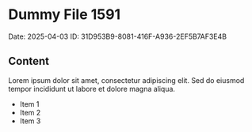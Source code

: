 # Dummy File 1591

Date: 2025-04-03
ID: 31D953B9-8081-416F-A936-2EF5B7AF3E4B

## Content

Lorem ipsum dolor sit amet, consectetur adipiscing elit.
Sed do eiusmod tempor incididunt ut labore et dolore magna aliqua.

* Item 1
* Item 2
* Item 3

